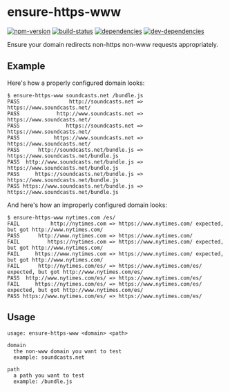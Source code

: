 # ensure-https-www

[![npm-version][npm-version-badge]][npm-version-href]
[![build-status][build-status-badge]][build-status-href]
[![dependencies][dependencies-badge]][dependencies-href]
[![dev-dependencies][dev-dependencies-badge]][dev-dependencies-href]


Ensure your domain redirects non-https non-www requests appropriately.


## Example

Here's how a properly configured domain looks:

```text
$ ensure-https-www soundcasts.net /bundle.js
PASS                http://soundcasts.net => https://www.soundcasts.net/
PASS            http://www.soundcasts.net => https://www.soundcasts.net/
PASS               https://soundcasts.net => https://www.soundcasts.net/
PASS           https://www.soundcasts.net => https://www.soundcasts.net/
PASS      http://soundcasts.net/bundle.js => https://www.soundcasts.net/bundle.js
PASS  http://www.soundcasts.net/bundle.js => https://www.soundcasts.net/bundle.js
PASS     https://soundcasts.net/bundle.js => https://www.soundcasts.net/bundle.js
PASS https://www.soundcasts.net/bundle.js => https://www.soundcasts.net/bundle.js
```

And here's how an improperly configured domain looks:

```text
$ ensure-https-www nytimes.com /es/
FAIL          http://nytimes.com => https://www.nytimes.com/ expected, but got http://www.nytimes.com/
PASS      http://www.nytimes.com => https://www.nytimes.com/
FAIL         https://nytimes.com => https://www.nytimes.com/ expected, but got http://www.nytimes.com/
FAIL     https://www.nytimes.com => https://www.nytimes.com/ expected, but got http://www.nytimes.com/
FAIL      http://nytimes.com/es/ => https://www.nytimes.com/es/ expected, but got http://www.nytimes.com/es/
PASS  http://www.nytimes.com/es/ => https://www.nytimes.com/es/
FAIL     https://nytimes.com/es/ => https://www.nytimes.com/es/ expected, but got http://www.nytimes.com/es/
PASS https://www.nytimes.com/es/ => https://www.nytimes.com/es/
```


## Usage

```usage
usage: ensure-https-www <domain> <path>

domain
  the non-www domain you want to test
  example: soundcasts.net

path
  a path you want to test
  example: /bundle.js
```


[npm-version-badge]: https://img.shields.io/npm/v/ensure-https-www.svg?style=flat-square
[npm-version-href]: https://www.npmjs.com/package/ensure-https-www

[build-status-badge]: https://img.shields.io/travis/scott113341/ensure-https-www/master.svg?style=flat-square
[build-status-href]: https://travis-ci.org/scott113341/ensure-https-www/branches

[dependencies-badge]: https://img.shields.io/david/scott113341/ensure-https-www/master.svg?style=flat-square
[dependencies-href]: https://david-dm.org/scott113341/ensure-https-www/master#info=dependencies

[dev-dependencies-badge]: https://img.shields.io/david/dev/scott113341/ensure-https-www/master.svg?style=flat-square
[dev-dependencies-href]: https://david-dm.org/scott113341/ensure-https-www/master#info=devDependencies
